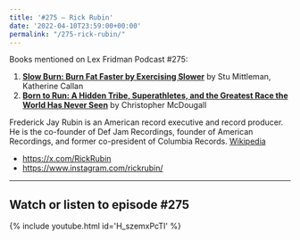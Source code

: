 ```yaml
---
title: '#275 – Rick Rubin'
date: '2022-04-10T23:59:00+00:00'
permalink: "/275-rick-rubin/"
---
```


Books mentioned on Lex Fridman Podcast #275:

1. <b><a href="https://amzn.to/471XwqG" target="_blank" rel="sponsored noopener noreferrer">Slow Burn: Burn Fat Faster by Exercising Slower</a></b> by Stu Mittleman, Katherine Callan
2. <b><a href="https://amzn.to/3Q8BBat" target="_blank" rel="sponsored noopener noreferrer">Born to Run: A Hidden Tribe, Superathletes, and the Greatest Race the World Has Never Seen</a></b> by Christopher McDougall

Frederick Jay Rubin is an American record executive and record producer. He is the co-founder of Def Jam Recordings, founder of American Recordings, and former co-president of Columbia Records. <a href="https://en.wikipedia.org/wiki/Rick_Rubin" target="_blank">Wikipedia</a>

- <a href="https://x.com/RickRubin" target="_blank">https://x.com/RickRubin</a>
- <a href="https://www.instagram.com/rickrubin/" target="_blank">https://www.instagram.com/rickrubin/</a>

- - - - - -

## Watch or listen to episode #275

{% include youtube.html id='H_szemxPcTI' %}